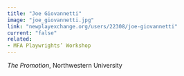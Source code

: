 ```yaml
---
title: "Joe Giovannetti"
image: "joe_giovannetti.jpg"
link: "newplayexchange.org/users/22308/joe-giovannetti"
current: "false"
related:
- MFA Playwrights’ Workshop
---
```


*The Promotion*, Northwestern University

